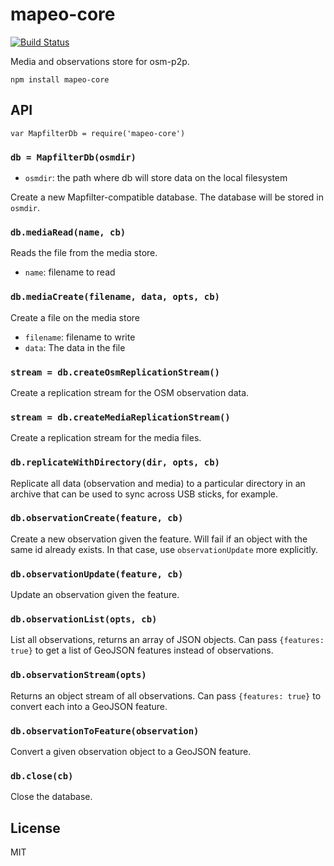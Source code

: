# mapeo-core

[![Build
Status](https://travis-ci.org/digidem/mapeo-core.svg?branch=master)](https://travis-ci.org/digidem/mapeo-core)


Media and observations store for osm-p2p.

```
npm install mapeo-core
```

## API

```
var MapfilterDb = require('mapeo-core')
```

### `db = MapfilterDb(osmdir)`

* `osmdir`: the path where db will store data on the local filesystem

Create a new Mapfilter-compatible database. The database will be stored in `osmdir`.

### `db.mediaRead(name, cb)`

Reads the file from the media store.

* `name`: filename to read

### `db.mediaCreate(filename, data, opts, cb)`

Create a file on the media store

* `filename`: filename to write
* `data`: The data in the file

### `stream = db.createOsmReplicationStream()`

Create a replication stream for the OSM observation data.

### `stream = db.createMediaReplicationStream()`

Create a replication stream for the media files.

### `db.replicateWithDirectory(dir, opts, cb)`

Replicate all data (observation and media) to a particular directory in an archive
that can be used to sync across USB sticks, for example.

### `db.observationCreate(feature, cb)`

Create a new observation given the feature. Will fail if an object with the
same id already exists. In that case, use `observationUpdate` more explicitly.

### `db.observationUpdate(feature, cb)`

Update an observation given the feature.

### `db.observationList(opts, cb)`

List all observations, returns an array of JSON objects. Can pass `{features: true}` to get a list of GeoJSON features instead of observations.

### `db.observationStream(opts)`

Returns an object stream of all observations. Can pass `{features: true}` to convert each into a GeoJSON feature.

### `db.observationToFeature(observation)`

Convert a given observation object to a GeoJSON feature.

### `db.close(cb)`

Close the database.

## License

MIT
